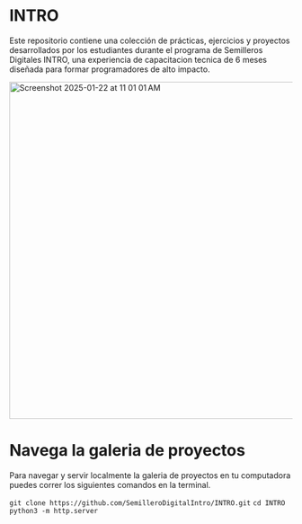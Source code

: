 # INTRO

Este repositorio contiene una colección de prácticas, ejercicios y proyectos desarrollados por los estudiantes durante el programa de Semilleros Digitales INTRO, una experiencia de capacitacion tecnica de 6 meses diseñada para formar programadores de alto impacto.

<img width="600" alt="Screenshot 2025-01-22 at 11 01 01 AM" src="https://github.com/user-attachments/assets/6a561909-e3b1-4436-9bb7-b5617fe941a0" />

# Navega la galeria de proyectos

Para navegar y servir localmente la galeria de proyectos en tu computadora puedes correr los siguientes comandos en la terminal.

```git clone https://github.com/SemilleroDigitalIntro/INTRO.git```
```cd INTRO``` 
```python3 -m http.server```
